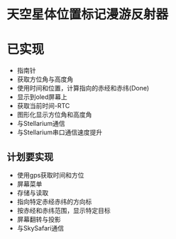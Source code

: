 天空星体位置标记漫游反射器
===========

已实现
===========
* 指南针
* 获取方位角与高度角
* 使用时间和位置，计算指向的赤经和赤纬(Done)
* 显示到oled屏幕上
* 获取当前时间-RTC
* 图形化显示方位角和高度角
* 与Stellarium通信
* 与Stellarium串口通信速度提升


计划要实现
-----------
* 使用gps获取时间和方位
* 屏幕菜单
* 存储与读取
* 指向特定赤经赤纬的方向标
* 按赤经和赤纬范围，显示特定目标
* 屏幕翻转与投影
* 与SkySafari通信